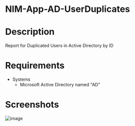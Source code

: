 # NIM-App-AD-UserDuplicates

# Description
Report for Duplicated Users in Active Directory by ID

# Requirements
- Systems
    - Microsoft Active Directory named "AD"
    
# Screenshots
![image](https://github.com/user-attachments/assets/4327f1a7-431e-463e-8291-83f24df45b6c)


